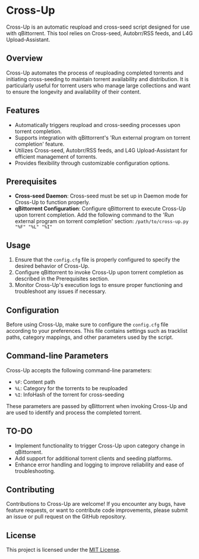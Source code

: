 # Cross-Up

Cross-Up is an automatic reupload and cross-seed script designed for use with qBittorrent. This tool relies on Cross-seed, Autobrr/RSS feeds, and L4G Upload-Assistant.

## Overview

Cross-Up automates the process of reuploading completed torrents and initiating cross-seeding to maintain torrent availability and distribution. It is particularly useful for torrent users who manage large collections and want to ensure the longevity and availability of their content.

## Features

- Automatically triggers reupload and cross-seeding processes upon torrent completion.
- Supports integration with qBittorrent's 'Run external program on torrent completion' feature.
- Utilizes Cross-seed, Autobrr/RSS feeds, and L4G Upload-Assistant for efficient management of torrents.
- Provides flexibility through customizable configuration options.

## Prerequisites

- **Cross-seed Daemon**: Cross-seed must be set up in Daemon mode for Cross-Up to function properly.
- **qBittorrent Configuration**: Configure qBittorrent to execute Cross-Up upon torrent completion. Add the following command to the 'Run external program on torrent completion' section: `/path/to/cross-up.py "%F" "%L" "%I"`

## Usage

1. Ensure that the `config.cfg` file is properly configured to specify the desired behavior of Cross-Up.
2. Configure qBittorrent to invoke Cross-Up upon torrent completion as described in the Prerequisites section.
3. Monitor Cross-Up's execution logs to ensure proper functioning and troubleshoot any issues if necessary.

## Configuration

Before using Cross-Up, make sure to configure the `config.cfg` file according to your preferences. This file contains settings such as tracklist paths, category mappings, and other parameters used by the script.

## Command-line Parameters

Cross-Up accepts the following command-line parameters:

- `%F`: Content path
- `%L`: Category for the torrents to be reuploaded
- `%I`: InfoHash of the torrent for cross-seeding

These parameters are passed by qBittorrent when invoking Cross-Up and are used to identify and process the completed torrent.

## TO-DO

- Implement functionality to trigger Cross-Up upon category change in qBittorrent.
- Add support for additional torrent clients and seeding platforms.
- Enhance error handling and logging to improve reliability and ease of troubleshooting.

## Contributing

Contributions to Cross-Up are welcome! If you encounter any bugs, have feature requests, or want to contribute code improvements, please submit an issue or pull request on the GitHub repository.

## License

This project is licensed under the [MIT License](LICENSE).
